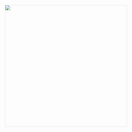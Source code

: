 <p align="center">
  <img src="https://media1.giphy.com/media/v1.Y2lkPTc5MGI3NjExeXVkenFxaTMxZTk0c3N4Z2w2eDFidW04aGVsMGozbTRqNnBzaHVqZyZlcD12MV9pbnRlcm5hbF9naWZfYnlfaWQmY3Q9Zw/YS57N6teaevJASvcMA/giphy.gif" width="400">
</p>
